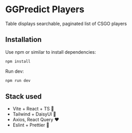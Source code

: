 # GGPredict Players

Table displays searchable, paginated list of CSGO players

## Installation

Use npm or similar to install dependencies:

```bash
npm install
```

Run dev:

```bash
npm run dev
```

## Stack used

-   Vite + React + TS 💪
-   Tailwind + DaisyUI 🌼
-   Axios, React Query ❤
-   Eslint + Prettier 🧹
